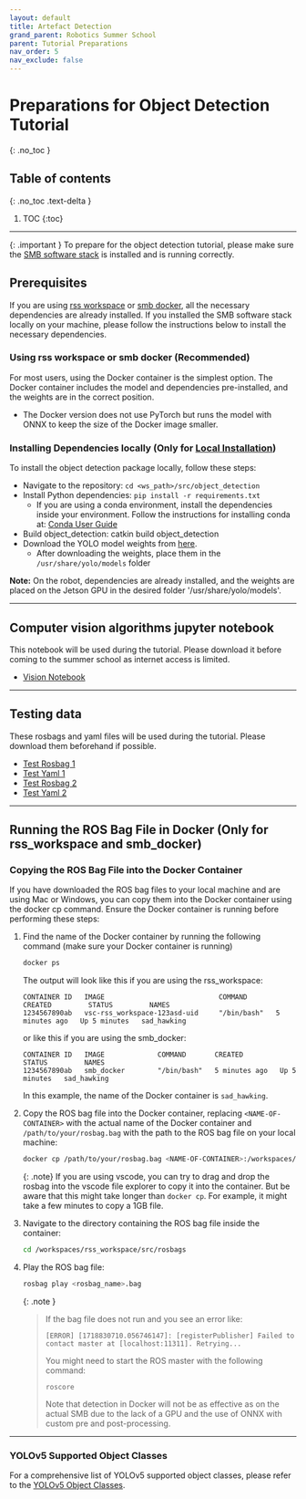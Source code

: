 ```yaml
---
layout: default
title: Artefact Detection
grand_parent: Robotics Summer School
parent: Tutorial Preparations
nav_order: 5
nav_exclude: false
---
```


# Preparations for Object Detection Tutorial
{: .no_toc }

## Table of contents
{: .no_toc .text-delta }

1. TOC
{:toc}

---

{: .important }
To prepare for the object detection tutorial, please make sure the [SMB software stack](../../installation/index.md) is installed and is running correctly.

## Prerequisites
If you are using [rss workspace](../../installation/rss-workspace.md) or [smb docker](../../installation/smb-docker.md), all the necessary dependencies are already installed. If you installed the SMB software stack locally on your machine, please follow the instructions below to install the necessary dependencies.

### Using rss workspace or smb docker (Recommended)
For most users, using the Docker container is the simplest option. The Docker container includes the model and dependencies pre-installed, and the weights are in the correct position. 

- The Docker version does not use PyTorch but runs the model with ONNX to keep the size of the Docker image smaller.

### Installing Dependencies locally (Only for [Local Installation](../../installation/local-installation.md))
To install the object detection package locally, follow these steps:

- Navigate to the repository: `cd <ws_path>/src/object_detection`
- Install Python dependencies: `pip install -r requirements.txt`
  - If you are using a conda environment, install the dependencies inside your environment.
    Follow the instructions for installing conda at: [Conda User Guide](https://conda.io/projects/conda/en/latest/user-guide/tasks/manage-environments.html)
- Build object_detection: catkin build object_detection
- Download the YOLO model weights from [here](https://github.com/ultralytics/yolov5/releases/download/v6.1/yolov5l6.pt).
  - After downloading the weights, place them in the `/usr/share/yolo/models` folder

**Note:** On the robot, dependencies are already installed, and the weights are placed on the Jetson GPU in the desired folder '/usr/share/yolo/models'.

---

## Computer vision algorithms jupyter notebook
This notebook will be used during the tutorial. Please download it before coming to the summer school as internet access is limited.

- [Vision Notebook](https://polybox.ethz.ch/index.php/s/lmVgBTqDYVTiVUI)
  
---

## Testing data
These rosbags and yaml files will be used during the tutorial. Please download them beforehand if possible.

- [Test Rosbag 1](http://robotics.ethz.ch/~asl-datasets/2023_RoboticsSummerSchool_testing_data/2023-06-16-16-32-34_smb263.bag)
- [Test Yaml 1](http://robotics.ethz.ch/~asl-datasets/2023_RoboticsSummerSchool_testing_data/2023-06-16-16-32-34.yaml)
- [Test Rosbag 2](http://robotics.ethz.ch/~asl-datasets/2023_RoboticsSummerSchool_testing_data/2023-06-16-16-37-44_smb263.bag)
- [Test Yaml 2](http://robotics.ethz.ch/~asl-datasets/2023_RoboticsSummerSchool_testing_data/2023-06-16-16-37-44.yaml)

---

## Running the ROS Bag File in Docker (Only for rss_workspace and smb_docker)

### Copying the ROS Bag File into the Docker Container

If you have downloaded the ROS bag files to your local machine and are using Mac or Windows, you can copy them into the Docker container using the docker cp command. Ensure the Docker container is running before performing these steps:

1. Find the name of the Docker container by running the following command (make sure your Docker container is running)

   ```bash
   docker ps
   ```

   The output will look like this if you are using the rss_workspace:
   ```
   CONTAINER ID   IMAGE                            COMMAND       CREATED         STATUS         NAMES
   1234567890ab   vsc-rss_workspace-123asd-uid     "/bin/bash"   5 minutes ago   Up 5 minutes   sad_hawking
   ```
   
   or like this if you are using the smb_docker:
   ```
   CONTAINER ID   IMAGE             COMMAND       CREATED         STATUS         NAMES
   1234567890ab   smb_docker        "/bin/bash"   5 minutes ago   Up 5 minutes   sad_hawking
   ```

   In this example, the name of the Docker container is `sad_hawking`.

2. Copy the ROS bag file into the Docker container, replacing `<NAME-OF-CONTAINER>` with the actual name of the Docker container and `/path/to/your/rosbag.bag` with the path to the ROS bag file on your local machine:

   ```bash
   docker cp /path/to/your/rosbag.bag <NAME-OF-CONTAINER>:/workspaces/rss_workspace/src/path_to_bag_storage 
   ```

   {: .note}
   If you are using vscode, you can try to drag and drop the rosbag into the vscode file explorer to copy it into the container. But be aware that this might take longer than `docker cp`. For example, it might take a few minutes to copy a 1GB file.

3. Navigate to the directory containing the ROS bag file inside the container:

   ```bash
   cd /workspaces/rss_workspace/src/rosbags
   ```

4. Play the ROS bag file:

   ```bash
   rosbag play <rosbag_name>.bag
   ```

   {: .note }
   > If the bag file does not run and you see an error like:
   >
   > ```
   > [ERROR] [1718830710.056746147]: [registerPublisher] Failed to contact master at [localhost:11311]. Retrying...
   > ```
   > You might need to start the ROS master with the following command:
   > ```
   > roscore
   > ```
   > Note that detection in Docker will not be as effective as on the actual SMB due to the lack of a GPU and the use of ONNX with custom pre and post-processing.

---

### YOLOv5 Supported Object Classes
For a comprehensive list of YOLOv5 supported object classes, please refer to the [YOLOv5 Object Classes](https://github.com/ultralytics/yolov5/blob/master/data/coco128.yaml).



